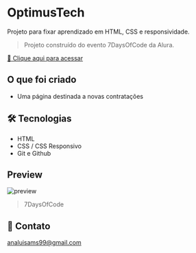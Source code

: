 # OptimusTech

Projeto para fixar aprendizado em HTML, CSS e responsividade. 

> Projeto construído do evento 7DaysOfCode da Alura.

[🔗 Clique aqui para acessar](https://analuisams99.github.io/OptimusTech-HTML-CSS.github.io/)

## O que foi criado
 - Uma página destinada a novas contratações 

## 🛠 Tecnologias

- HTML
- CSS / CSS Responsivo
- Git e Github

## Preview
![preview](./assets/preview.png)
> 7DaysOfCode

## 💛 Contato

analuisams99@gmail.com
